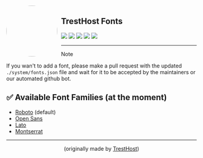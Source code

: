 <img width="135" height="135" align="left" style="float: left; margin: 0 10px 0 0; border-radius: 50%;" src="https://cdn.discordapp.com/attachments/971049189377179718/1154840028124549230/logo_new_rounded.png">

## TrestHost Fonts

[![](https://img.shields.io/discord/1066732148180127814?color=5865F2&logo=discord&logoColor=white)](https://discord.gg/5e9h6mzZ5M)
[![](https://img.shields.io/github/stars/tresthost/fonts?color=5865F2&logo=github&logoColor=white)]()
[![](https://img.shields.io/github/forks/tresthost/fonts?color=5865F2&logo=github&logoColor=white)]()
[![](https://img.shields.io/github/issues/tresthost/fonts?color=5865F2&logo=github&logoColor=white)]()
[![](https://img.shields.io/github/issues-pr/tresthost/fonts?color=5865F2&logo=github&logoColor=white)]()

---

> [!NOTE]
> If you wan't to add a font, please make a pull request with the updated `./system/fonts.json` file and wait for it to be accepted by the maintainers or our automated github bot.

## ✅ Available Font Families (at the moment)

- [Roboto](https://fonts.google.com/specimen/Roboto) (default)
- [Open Sans](https://fonts.google.com/specimen/Open+Sans)
- [Lato](https://fonts.google.com/specimen/Lato)
- [Montserrat](https://fonts.google.com/specimen/Montserrat)

---

<p align="center">(originally made by <a href="https://github.com/tresthost">TrestHost</a>)</p>
